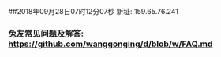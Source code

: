 ##2018年09月28日07时12分07秒 新址: 159.65.76.241
### 兔友常见问题及解答: https://github.com/wanggonging/d/blob/w/FAQ.md
